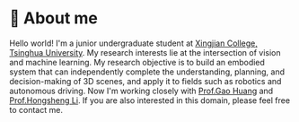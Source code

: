 # 📖 About me
Hello world! I'm a junior undergraduate student at [Xingjian College, Tsinghua University](https://www.xjc.tsinghua.edu.cn/). My research interests lie at the intersection of vision and machine learning. My research objective is to build an embodied system that can independently complete the understanding, planning, and decision-making of 3D scenes, and apply it to fields such as robotics and autonomous driving. Now I'm working closely with [Prof.Gao Huang](https://www.gaohuang.net/) and [Prof.Hongsheng Li](http://www.ee.cuhk.edu.hk/~hsli/). If you are also interested in this domain, please feel free to contact me.